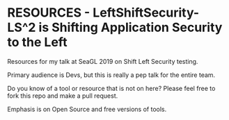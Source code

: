# RESOURCES - LeftShiftSecurity-LS^2 is Shifting Application Security to the Left 
Resources for my talk at SeaGL 2019 on Shift Left Security testing. 

Primary audience is Devs, but this is really a pep talk for the entire team. 

Do you know of a tool or resource that is not on here? Please feel free to fork this repo and make a pull request. 

Emphasis is on Open Source and free versions of tools. 
